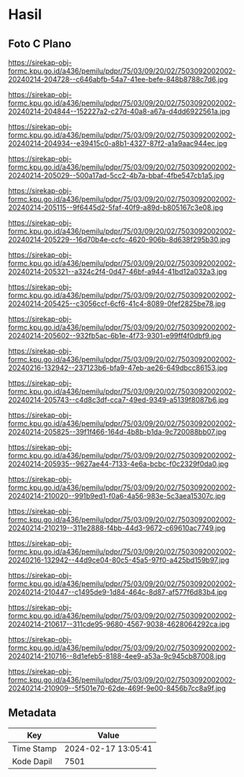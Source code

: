 # Hasil

## Foto C Plano

https://sirekap-obj-formc.kpu.go.id/a436/pemilu/pdpr/75/03/09/20/02/7503092002002-20240214-204728--c646abfb-54a7-41ee-befe-848b8788c7d6.jpg

https://sirekap-obj-formc.kpu.go.id/a436/pemilu/pdpr/75/03/09/20/02/7503092002002-20240214-204844--152227a2-c27d-40a8-a67a-d4dd6922561a.jpg

https://sirekap-obj-formc.kpu.go.id/a436/pemilu/pdpr/75/03/09/20/02/7503092002002-20240214-204934--e39415c0-a8b1-4327-87f2-a1a9aac944ec.jpg

https://sirekap-obj-formc.kpu.go.id/a436/pemilu/pdpr/75/03/09/20/02/7503092002002-20240214-205029--500a17ad-5cc2-4b7a-bbaf-4fbe547cb1a5.jpg

https://sirekap-obj-formc.kpu.go.id/a436/pemilu/pdpr/75/03/09/20/02/7503092002002-20240214-205115--9f6445d2-5faf-40f9-a89d-b805167c3e08.jpg

https://sirekap-obj-formc.kpu.go.id/a436/pemilu/pdpr/75/03/09/20/02/7503092002002-20240214-205229--16d70b4e-ccfc-4620-906b-8d638f295b30.jpg

https://sirekap-obj-formc.kpu.go.id/a436/pemilu/pdpr/75/03/09/20/02/7503092002002-20240214-205321--a324c2f4-0d47-46bf-a944-41bd12a032a3.jpg

https://sirekap-obj-formc.kpu.go.id/a436/pemilu/pdpr/75/03/09/20/02/7503092002002-20240214-205425--c3056ccf-6cf6-41c4-8089-0fef2825be78.jpg

https://sirekap-obj-formc.kpu.go.id/a436/pemilu/pdpr/75/03/09/20/02/7503092002002-20240214-205602--932fb5ac-6b1e-4f73-9301-e99ff4f0dbf9.jpg

https://sirekap-obj-formc.kpu.go.id/a436/pemilu/pdpr/75/03/09/20/02/7503092002002-20240216-132942--237123b6-bfa9-47eb-ae26-649dbcc86153.jpg

https://sirekap-obj-formc.kpu.go.id/a436/pemilu/pdpr/75/03/09/20/02/7503092002002-20240214-205743--c4d8c3df-cca7-49ed-9349-a5139f8087b6.jpg

https://sirekap-obj-formc.kpu.go.id/a436/pemilu/pdpr/75/03/09/20/02/7503092002002-20240214-205825--39f1f466-164d-4b8b-b1da-9c720088bb07.jpg

https://sirekap-obj-formc.kpu.go.id/a436/pemilu/pdpr/75/03/09/20/02/7503092002002-20240214-205935--9627ae44-7133-4e6a-bcbc-f0c2329f0da0.jpg

https://sirekap-obj-formc.kpu.go.id/a436/pemilu/pdpr/75/03/09/20/02/7503092002002-20240214-210020--991b9ed1-f0a6-4a56-983e-5c3aea15307c.jpg

https://sirekap-obj-formc.kpu.go.id/a436/pemilu/pdpr/75/03/09/20/02/7503092002002-20240214-210219--311e2888-f4bb-44d3-9672-c69610ac7749.jpg

https://sirekap-obj-formc.kpu.go.id/a436/pemilu/pdpr/75/03/09/20/02/7503092002002-20240216-132942--44d9ce04-80c5-45a5-97f0-a425bd159b97.jpg

https://sirekap-obj-formc.kpu.go.id/a436/pemilu/pdpr/75/03/09/20/02/7503092002002-20240214-210447--c1495de9-1d84-464c-8d87-af577f6d83b4.jpg

https://sirekap-obj-formc.kpu.go.id/a436/pemilu/pdpr/75/03/09/20/02/7503092002002-20240214-210617--311cde95-9680-4567-9038-4628064292ca.jpg

https://sirekap-obj-formc.kpu.go.id/a436/pemilu/pdpr/75/03/09/20/02/7503092002002-20240214-210716--8d1efeb5-8188-4ee9-a53a-9c945cb87008.jpg

https://sirekap-obj-formc.kpu.go.id/a436/pemilu/pdpr/75/03/09/20/02/7503092002002-20240214-210909--5f501e70-62de-469f-9e00-8456b7cc8a9f.jpg


## Metadata

| Key        | Value               |
| ---------- | ------------------- |
| Time Stamp | 2024-02-17 13:05:41 |
| Kode Dapil | 7501                |




